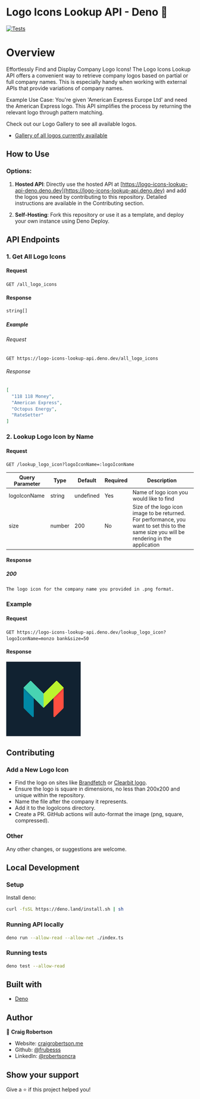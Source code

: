 # Logo Icons Lookup API - Deno 🚀

[![Tests](https://github.com/frubesss/logo-icons-lookup-api-deno/actions/workflows/lint-tests.yml/badge.svg?branch=main)](https://github.com/frubesss/logo-icons-lookup-api/actions/workflows/lint-tests.yml)

# Overview

Effortlessly Find and Display Company Logo Icons! The Logo Icons Lookup API
offers a convenient way to retrieve company logos based on partial or full
company names. This is especially handy when working with external APIs that
provide variations of company names.

Example Use Case: You're given 'American Express Europe Ltd' and need the
American Express logo. This API simplifies the process by returning the relevant
logo through pattern matching.

Check out our Logo Gallery to see all available logos.

- [Gallery of all logos currently available](https://financial-logos-app.vercel.app)

## How to Use

### Options:

1. **Hosted API**: Directly use the hosted API at
   [https://logo-icons-lookup-api-deno.deno.dev](https://logo-icons-lookup-api.deno.dev) and add the logos you need by
   contributing to this repository. Detailed instructions are available in the
   Contributing section.

2. **Self-Hosting**: Fork this repository or use it as a template, and deploy
   your own instance using Deno Deploy.

## API Endpoints

### 1. Get All Logo Icons

#### Request

`GET /all_logo_icons`

#### Response

```TypeScript
string[]
```

##### Example

###### Request

`GET https://logo-icons-lookup-api.deno.dev/all_logo_icons`

###### Response

```json
[
  "118 118 Money",
  "American Express",
  "Octopus Energy",
  "RateSetter"
]
```

### 2. Lookup Logo Icon by Name

#### Request

`GET /lookup_logo_icon?logoIconName=:logoIconName`

| Query Parameter | Type   | Default   | Required | Description                                                                                                                                 |
| --------------- | ------ | --------- | -------- | ------------------------------------------------------------------------------------------------------------------------------------------- |
| logoIconName    | string | undefined | Yes      | Name of logo icon you would like to find                                                                                                    |
| size            | number | 200       | No       | Size of the logo icon image to be returned. For performance, you want to set this to the same size you will be rendering in the application |

#### Response

##### 200

`The logo icon for the company name you provided in .png format.`

### Example

#### Request

`GET https://logo-icons-lookup-api.deno.dev/lookup_logo_icon?logoIconName=monzo bank&size=50`

#### Response

![Monzo Logo Icon](logoIcons/monzo.png)

## Contributing

### Add a New Logo Icon

- Find the logo on sites like [Brandfetch](https://www.brandfetch.com) or
  [Clearbit logo](https://clearbit.com/logo).
- Ensure the logo is square in dimensions, no less than 200x200 and unique
  within the repository.
- Name the file after the company it represents.
- Add it to the logoIcons directory.
- Create a PR. GitHub actions will auto-format the image (png, square,
  compressed).

### Other

Any other changes, or suggestions are welcome.

## Local Development

### Setup

Install deno:

```sh
curl -fsSL https://deno.land/install.sh | sh
```

### Running API locally

```sh
deno run --allow-read --allow-net ./index.ts
```

### Running tests

```sh
deno test --allow-read
```

## Built with

- [Deno](https://deno.land/)

## Author

👤 **Craig Robertson**

- Website: [craigrobertson.me](https://www.craigrobertson.me)
- Github: [@frubesss](https://github.com/frubesss)
- LinkedIn: [@robertsoncra](https://linkedin.com/in/robertsoncra)

## Show your support

Give a ⭐️ if this project helped you!
